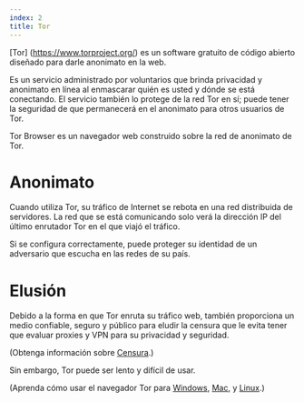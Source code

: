 ```yaml
---
index: 2
title: Tor
---
```

[Tor] (https://www.torproject.org/) es un software gratuito de código abierto diseñado para darle anonimato en la web.

Es un servicio administrado por voluntarios que brinda privacidad y anonimato en línea al enmascarar quién es usted y dónde se está conectando. El servicio también lo protege de la red Tor en sí; puede tener la seguridad de que permanecerá en el anonimato para otros usuarios de Tor.

Tor Browser es un navegador web construido sobre la red de anonimato de Tor.

# Anonimato

Cuando utiliza Tor, su tráfico de Internet se rebota en una red distribuida de servidores. La red que se está comunicando solo verá la dirección IP del último enrutador Tor en el que viajó el tráfico.

Si se configura correctamente, puede proteger su identidad de un adversario que escucha en las redes de su país.

# Elusión

Debido a la forma en que Tor enruta su tráfico web, también proporciona un medio confiable, seguro y público para eludir la censura que le evita tener que evaluar proxies y VPN para su privacidad y seguridad.

(Obtenga información sobre [Censura](umbrella://communications/censorship/beginner).)

Sin embargo, Tor puede ser lento y difícil de usar.

(Aprenda cómo usar el navegador Tor para [Windows](umbrella://tools/tor/s_tor-for-windows.md), [Mac](umbrella://tools/tor/s_tor-for-mac-os-x.md), y [Linux](umbrella://tools/tor/s_tor-for-linux.md).)